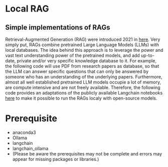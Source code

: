 # Local RAG




## Simple implementations of RAGs
Retrieval-Augmented Generation (RAG) were introduced 2021 in [here](https://arxiv.org/abs/2005.11401).
Very simply put, RAGs combine pretrained Large Language Models (LLMs) with local databases.
The idea behind this approach is to leverage the power and vast text understanding power of the pretrained models, and add up-to-date, private and/or very specific knowledge database to it.
For example, the following code will use PDF from research papers as database, so that the LLM can answer specific questions that can only be answered by someone who has an understanding of the underlying papers.
Furthermore, almost all well established pretrained LLM models occupie a lot of memory, are compute intensive and are not freely available. 
Therefore, the following code provides an adaptations of the publicly available Langchain notebooks [here](https://github.com/langchain-ai/rag-from-scratch/tree/main) to make it possible to run the RAGs localy with open-source models.

# Prerequisite
- anaconda3
- Ollama
- langchain
- langchain_ollama
- (Please be aware the prerequisites may not be complete and errors may appear for missing packages or libraries.)
